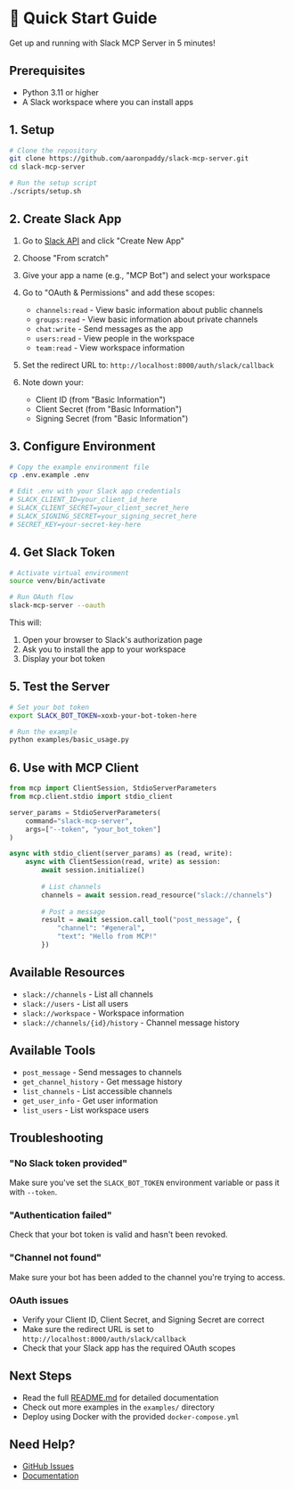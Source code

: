 # 🚀 Quick Start Guide

Get up and running with Slack MCP Server in 5 minutes!

## Prerequisites

- Python 3.11 or higher
- A Slack workspace where you can install apps

## 1. Setup

```bash
# Clone the repository
git clone https://github.com/aaronpaddy/slack-mcp-server.git
cd slack-mcp-server

# Run the setup script
./scripts/setup.sh
```

## 2. Create Slack App

1. Go to [Slack API](https://api.slack.com/apps) and click "Create New App"
2. Choose "From scratch"
3. Give your app a name (e.g., "MCP Bot") and select your workspace
4. Go to "OAuth & Permissions" and add these scopes:
   - `channels:read` - View basic information about public channels
   - `groups:read` - View basic information about private channels  
   - `chat:write` - Send messages as the app
   - `users:read` - View people in the workspace
   - `team:read` - View workspace information

5. Set the redirect URL to: `http://localhost:8000/auth/slack/callback`
6. Note down your:
   - Client ID (from "Basic Information")
   - Client Secret (from "Basic Information")
   - Signing Secret (from "Basic Information")

## 3. Configure Environment

```bash
# Copy the example environment file
cp .env.example .env

# Edit .env with your Slack app credentials
# SLACK_CLIENT_ID=your_client_id_here
# SLACK_CLIENT_SECRET=your_client_secret_here
# SLACK_SIGNING_SECRET=your_signing_secret_here
# SECRET_KEY=your-secret-key-here
```

## 4. Get Slack Token

```bash
# Activate virtual environment
source venv/bin/activate

# Run OAuth flow
slack-mcp-server --oauth
```

This will:
1. Open your browser to Slack's authorization page
2. Ask you to install the app to your workspace
3. Display your bot token

## 5. Test the Server

```bash
# Set your bot token
export SLACK_BOT_TOKEN=xoxb-your-bot-token-here

# Run the example
python examples/basic_usage.py
```

## 6. Use with MCP Client

```python
from mcp import ClientSession, StdioServerParameters
from mcp.client.stdio import stdio_client

server_params = StdioServerParameters(
    command="slack-mcp-server",
    args=["--token", "your_bot_token"]
)

async with stdio_client(server_params) as (read, write):
    async with ClientSession(read, write) as session:
        await session.initialize()
        
        # List channels
        channels = await session.read_resource("slack://channels")
        
        # Post a message
        result = await session.call_tool("post_message", {
            "channel": "#general",
            "text": "Hello from MCP!"
        })
```

## Available Resources

- `slack://channels` - List all channels
- `slack://users` - List all users
- `slack://workspace` - Workspace information
- `slack://channels/{id}/history` - Channel message history

## Available Tools

- `post_message` - Send messages to channels
- `get_channel_history` - Get message history
- `list_channels` - List accessible channels
- `get_user_info` - Get user information
- `list_users` - List workspace users

## Troubleshooting

### "No Slack token provided"
Make sure you've set the `SLACK_BOT_TOKEN` environment variable or pass it with `--token`.

### "Authentication failed"
Check that your bot token is valid and hasn't been revoked.

### "Channel not found"
Make sure your bot has been added to the channel you're trying to access.

### OAuth issues
- Verify your Client ID, Client Secret, and Signing Secret are correct
- Make sure the redirect URL is set to `http://localhost:8000/auth/slack/callback`
- Check that your Slack app has the required OAuth scopes

## Next Steps

- Read the full [README.md](README.md) for detailed documentation
- Check out more examples in the `examples/` directory
- Deploy using Docker with the provided `docker-compose.yml`

## Need Help?

- [GitHub Issues](https://github.com/aaronpaddy/slack-mcp-server/issues)
- [Documentation](https://github.com/aaronpaddy/slack-mcp-server/wiki)
